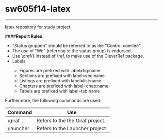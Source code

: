 sw605f14-latex
==============
___

latex repository for study project

####**Report Rules:**
<ul>
	<li>"Status gruppen" should be referred to as the "Control comitee".</li>
	<li>The use of "We" (referring to the status group) is endorsed.</li>
	<li>Use \cref{} instead of \ref, to make use of the CleverRef package.</li>
	<li>Labels</li>
	<ul>
		<li>Figures are prefixed with label=fig:name</li>
		<li>Sections are prefixed with label=sec:name</li>
		<li>Listings are prefixed with label=list:name</li>
		<li>Chapters are prefixed with label=chap:name</li>
		<li>Tabels are prefixed with label=tab:name</li>
	</ul>
</ul>

Furthermore, the following commands are used:

| Command| Use |
| ------------- | ----------- |
| \giraf      | Refers to the the Giraf project. |
| \launcher     |  Refers to the Launcher project.  |